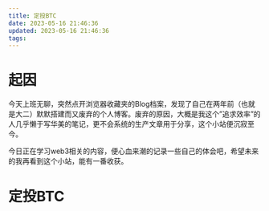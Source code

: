 ```yaml
---
title: 定投BTC
date: 2023-05-16 21:46:36
updated: 2023-05-16 21:46:36
tags:
---
```

# 起因

今天上班无聊，突然点开浏览器收藏夹的Blog档案，发现了自己在两年前（也就是大二）默默搭建而又废弃的个人博客。废弃的原因，大概是我这个”追求效率”的人几乎懒于写华美的笔记，更不会系统的生产文章用于分享，这个小站便沉寂至今。

今日正在学习web3相关的内容，便心血来潮的记录一些自己的体会吧，希望未来的我再看到这个小站，能有一番收获。

# 定投BTC
